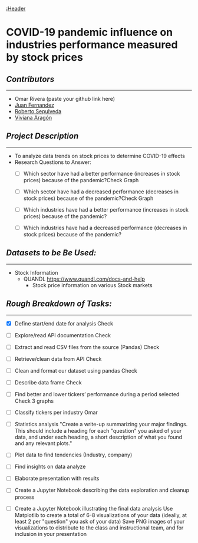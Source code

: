 ¡[Header](/images/header.png)

# **COVID-19 pandemic influence on industries performance measured by stock prices**

## *Contributors*
___
- Omar Rivera (paste your github link here)
- [Juan Fernandez](https://github.com/JuanjoFernandez)
- [Roberto Sepulveda](https://github.com/Robie94)
- [Viviana Aragón](https://github.com/viviach)

## *Project Description*
___
- To analyze data trends on stock prices to determine COVID-19 effects 
- Research Questions to Answer: 
    - [ ] Which sector have had  a better performance (increases in  stock prices) because of the pandemic?Check Graph
    - [ ] Which sector have had  a decreased performance (decreases  in  stock prices) because of the pandemic?Check Graph
    - [ ] Which industries have had  a better performance (increases in  stock prices) because of the pandemic?
    - [ ] Which industries have had  a decreased performance (decreases  in  stock prices) because of the pandemic?
 

## *Datasets to be Be Used:*
___

- Stock Information
    - QUANDL https://www.quandl.com/docs-and-help
        - Stock price information on various Stock markets

## *Rough Breakdown of Tasks:*
___

- [X] Define start/end date for analysis Check
- [ ] Explore/read API documentation Check
- [ ] Extract and read CSV files from the source (Pandas) Check
- [ ] Retrieve/clean data from API Check
- [ ] Clean and format our dataset using pandas Check
- [ ] Describe data frame Check
- [ ] Find better and lower tickers’ performance during a period selected Check 3 graphs
- [ ] Classify tickers per industry Omar
- [ ] Statistics analysis "Create a write-up summarizing your major findings. This should include a heading for each "question" you asked of your data, and under each heading, a short description of what you found and any relevant plots."
- [ ] Plot data to find tendencies (Industry, company)
- [ ] Find insights on data analyze
- [ ] Elaborate presentation with results
- [ ] Create a Jupyter Notebook describing the data exploration and cleanup process
- [ ] Create a Jupyter Notebook illustrating the final data analysis
Use Matplotlib to create a total of 6-8 visualizations of your data (ideally, at least 2 per "question" you ask of your data)
Save PNG images of your visualizations to distribute to the class and instructional team, and for inclusion in your presentation


